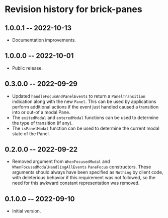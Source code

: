 # Revision history for brick-panes

## 1.0.0.1 -- 2022-10-13

* Documentation improvements.

## 1.0.0.0 -- 2022-10-01

* Public release.

## 0.3.0.0 -- 2022-09-29

* Updated `handleFocusAndPanelEvents` to return a `PanelTransition` indication
  along with the new `Panel`.  This can be used by applications perform
  additional actions if the event just handled caused a transition into or out-of
  a modal Pane.
* The `exitedModal` and `enteredModal` functions can be used to determine the
  type of transition (if any).
* The `isPanelModal` function can be used to determine the current modal state of
  the Panel.

## 0.2.0.0 -- 2022-09-22

* Removed argument from `WhenFocusedModal` and
  `WhenFocusedModalHandlingAllEvents` `PaneFocus` constructors.  These arguments
  should always have been specified as `Nothing` by client code, with deleterious
  behavior if this requirement was not followed, so the need for this awkward
  constant representation was removed.

## 0.1.0.0 -- 2022-09-10

* Initial version.

